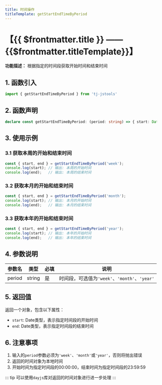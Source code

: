 ```yaml
---
title: 时间操作
titleTemplate: getStartEndTimeByPeriod
---
```


# 【{{ $frontmatter.title }} —— {{$frontmatter.titleTemplate}}】

**功能描述：** 根据指定的时间段获取开始时间和结束时间

## 1. 函数引入

```js
import { getStartEndTimeByPeriod } from 'tj-jstools'
```

## 2. 函数声明

```ts
declare const getStartEndTimeByPeriod: (period: string) => { start: Date; end: Date };
```

## 3. 使用示例

### 3.1 获取本周的开始和结束时间

```ts
const { start, end } = getStartEndTimeByPeriod('week');
console.log(start); // 输出: 本周的开始时间
console.log(end);   // 输出: 本周的结束时间
```

### 3.2 获取本月的开始和结束时间

```ts
const { start, end } = getStartEndTimeByPeriod('month');
console.log(start); // 输出: 本月的开始时间
console.log(end);   // 输出: 本月的结束时间
```

### 3.3 获取本年的开始和结束时间

```ts
const { start, end } = getStartEndTimeByPeriod('year');
console.log(start); // 输出: 本年的开始时间
console.log(end);   // 输出: 本年的结束时间
```

## 4. 参数说明

| 参数名 | 类型 | 必填 | 说明 |
|--------|------|------|------|
| period | string | 是 | 时间段，可选值为`'week'`、`'month'`、`'year'` |

## 5. 返回值

返回一个对象，包含以下属性：
- `start`: Date类型，表示指定时间段的开始时间
- `end`: Date类型，表示指定时间段的结束时间

## 6. 注意事项

1. 输入的`period`参数必须为`'week'`、`'month'`或`'year'`，否则将抛出错误
2. 返回的时间对象为本地时间
3. 开始时间为指定时间段的00:00:00，结束时间为指定时间段的23:59:59

::: tip
可以使用`dayjs`库对返回的时间对象进行进一步处理
:::
